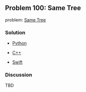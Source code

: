 ## Problem 100: Same Tree

problem: [Same Tree](https://leetcode.com/problems/same-tree/)

### Solution

- [Python](../python/problem100.py)

- [C++](../cpp/problem100.cpp)

- [Swift](../swift/problem100.swift)

### Discussion

TBD

